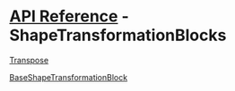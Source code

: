 # [API Reference](../API.md) - ShapeTransformationBlocks

[Transpose](ShapeTransformationBlocks/Transpose.md)

[BaseShapeTransformationBlock](ShapeTransformationBlocks/BaseShapeTransformationBlock.md)